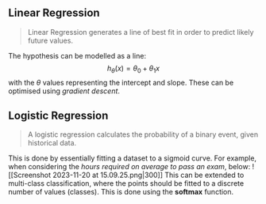 ## Linear Regression
> Linear Regression generates a line of best fit in order to predict likely future values.

The hypothesis can be modelled as a line:
$$h_\theta(x)=\theta_0+\theta_1x$$
with the $\theta$ values representing the intercept and slope.
These can be optimised using *gradient descent*.
## Logistic Regression
> A logistic regression calculates the probability of a binary event, given historical data.

This is done by essentially fitting a dataset to a sigmoid curve. For example, when considering the *hours required on average to pass an exam*, below:
![[Screenshot 2023-11-20 at 15.09.25.png|300]]
This can be extended to multi-class classification, where the points should be fitted to a discrete number of values (classes). This is done using the **softmax** function.